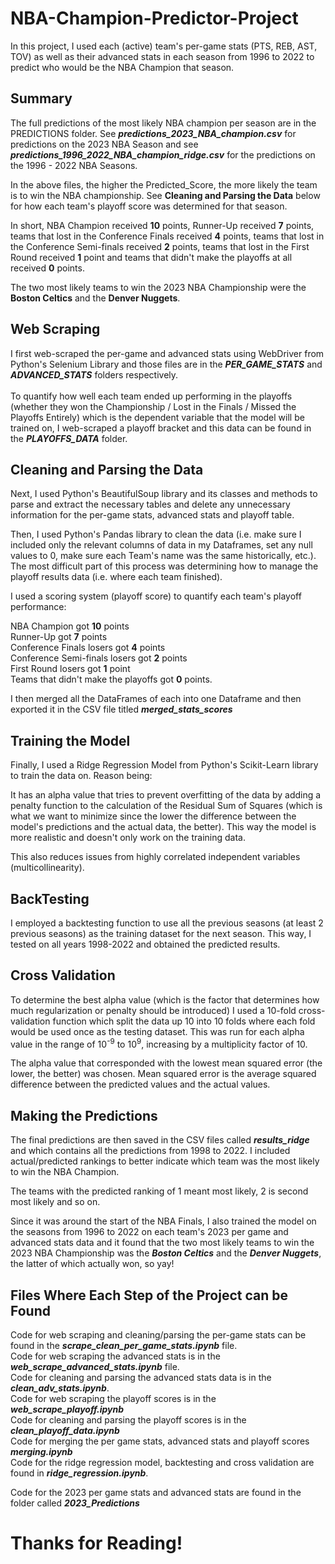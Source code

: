 # NBA-Champion-Predictor-Project

In this project, I used each (active) team's per-game stats (PTS, REB, AST, TOV) as well as their advanced stats in each season from 1996 to 2022 to predict who would be the NBA Champion that season. 

## **Summary**
The full predictions of the most likely NBA champion per season are in the PREDICTIONS folder. See **_predictions_2023_NBA_champion.csv_** for predictions on the 2023 NBA Season and see **_predictions_1996_2022_NBA_champion_ridge.csv_** for the predictions on the 1996 - 2022 NBA Seasons.

In the above files, the higher the Predicted_Score, the more likely the team is to win the NBA championship. See **Cleaning and Parsing the Data** below for how each team's playoff score was determined for that season. 

In short, NBA Champion received **10** points, Runner-Up received **7** points, teams that lost in the Conference Finals received **4** points, teams that lost in the Conference Semi-finals received **2** points, teams that lost in the First Round received **1** point and teams that didn't make the playoffs at all received **0** points.

The two most likely teams to win the 2023 NBA Championship were the **Boston Celtics** and the **Denver Nuggets**.

## **Web Scraping**

I first web-scraped the per-game and advanced stats using WebDriver from Python's Selenium Library and those files are in the _**PER_GAME_STATS**_ and _**ADVANCED_STATS**_ folders respectively. <br><br> To quantify how well each team ended up performing in the playoffs (whether they won the Championship / Lost in the Finals / Missed the Playoffs Entirely) which is the dependent variable that the model will be trained on, I web-scraped a playoff bracket and this data can be found in the _**PLAYOFFS_DATA**_ folder.

## **Cleaning and Parsing the Data**

Next, I used Python's BeautifulSoup library and its classes and methods to parse and extract the necessary tables and delete any unnecessary information for the per-game stats, advanced stats and playoff table. <br>

Then, I used Python's Pandas library to clean the data (i.e. make sure I included only the relevant columns of data in my Dataframes, set any null values to 0, make sure each Team's name was the same historically, etc.). The most difficult part of this process was determining how to manage the playoff results data (i.e. where each team finished).<br>

I used a scoring system (playoff score) to quantify each team's playoff performance: <br> 

NBA Champion got **10** points<br>
Runner-Up got **7** points<br>
Conference Finals losers got **4** points<br>
Conference Semi-finals losers got **2** points<br>
First Round losers got **1** point<br>
Teams that didn't make the playoffs got **0** points.

I then merged all the DataFrames of each into one Dataframe and then exported it in the CSV file titled **_merged_stats_scores_**

## **Training the Model**

Finally, I used a Ridge Regression Model from Python's Scikit-Learn library to train the data on. Reason being:

It has an alpha value that tries to prevent overfitting of the data by adding a penalty function to the calculation of the Residual Sum of Squares (which is what we want to minimize since the lower the difference between the model's predictions and the actual data, the better). This way the model is more realistic and doesn't only work on the training data. 

This also reduces issues from highly correlated independent variables (multicollinearity).

## **BackTesting**

I employed a backtesting function to use all the previous seasons (at least 2 previous seasons) as the training dataset for the next season. This way, I tested on all years 1998-2022 and obtained the predicted results. 

## **Cross Validation**

To determine the best alpha value (which is the factor that determines how much regularization or penalty should be introduced) I used a 10-fold cross-validation function which split the data up 10 into 10 folds where each fold would be used once as the testing dataset.
This was run for each alpha value in the range of 10<sup>-9</sup> to 10<sup>9</sup>, increasing by a multiplicity factor of 10.

The alpha value that corresponded with the lowest mean squared error (the lower, the better) was chosen. Mean squared error is the average squared difference between the predicted values and the actual values.

## **Making the Predictions**

The final predictions are then saved in the CSV files called **_results_ridge_** and which contains all the predictions from 1998 to 2022. I included actual/predicted rankings to better indicate which team was the most likely to win the NBA Champion. 

The teams with the predicted ranking of 1 meant most likely, 2 is second most likely and so on. 

Since it was around the start of the NBA Finals, I also trained the model on the seasons from 1996 to 2022 on each team's 2023 per game and advanced stats data and it found that the two most likely teams to win the 2023 NBA Championship was the **_Boston Celtics_** and the **_Denver Nuggets_**, the latter of which actually won, so yay!

## **Files Where Each Step of the Project can be Found**
Code for web scraping and cleaning/parsing the per-game stats can be found in the **_scrape_clean_per_game_stats.ipynb_** file.<br>
Code for web scraping the advanced stats is in the _**web_scrape_advanced_stats.ipynb**_ file.<br>
Code for cleaning and parsing the advanced stats data is in the **_clean_adv_stats.ipynb_**.<br>
Code for web scraping the playoff scores is in the **_web_scrape_playoff.ipynb_**<br>
Code for cleaning and parsing the playoff scores is in the **_clean_playoff_data.ipynb_**<br>
Code for merging the per game stats, advanced stats and playoff scores **_merging.ipynb_**<br>
Code for the ridge regression model, backtesting and cross validation are found in _**ridge_regression.ipynb**_.

Code for the 2023 per game stats and advanced stats are found in the folder called _**2023_Predictions**_

# Thanks for Reading!
